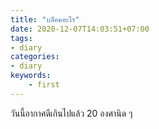 ```yaml
---
title: "บล็อคอะไร"
date: 2020-12-07T14:03:51+07:00
tags:
- diary
categories:
- diary
keywords:
    - first
---
```


วันนี้อากาศดีเกินไปแล้ว 20 องศานิด ๆ 
